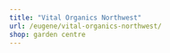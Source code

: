 ```yaml
---
title: "Vital Organics Northwest"
url: /eugene/vital-organics-northwest/
shop: garden centre
---
```

